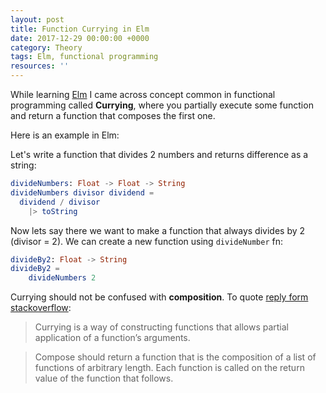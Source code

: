 ```yaml
---
layout: post
title: Function Currying in Elm
date: 2017-12-29 00:00:00 +0000
category: Theory
tags: Elm, functional programming
resources: ''
---
```

While learning [Elm](http://elm-lang.org) I came across concept common in functional programming called __Currying__, where you partially execute some function and return a function that composes the first one.

Here is an example in Elm:

Let's write  a function that divides 2 numbers and returns difference as a string:
```elm 
divideNumbers: Float -> Float -> String
divideNumbers divisor dividend = 
  dividend / divisor
  	|> toString
```
Now lets say there we want to make a function that always divides by 2 (divisor = 2). We can create a new function using `divideNumber` fn:
```elm
divideBy2: Float -> String
divideBy2 =
	divideNumbers 2
```

Currying should not be confused with __composition__. To quote [reply form stackoverflow](https://stackoverflow.com/a/36275509):
> Currying is a way of constructing functions that allows partial application of a function’s arguments.

> Compose should return a function that is the composition of a list of functions of arbitrary length. Each function is called on the return value of the function that follows.